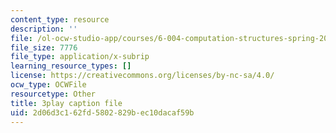 ```yaml
---
content_type: resource
description: ''
file: /ol-ocw-studio-app/courses/6-004-computation-structures-spring-2017/2d06d3c162fd5802829bec10dacaf59b_0aMDzMhf528.vtt
file_size: 7776
file_type: application/x-subrip
learning_resource_types: []
license: https://creativecommons.org/licenses/by-nc-sa/4.0/
ocw_type: OCWFile
resourcetype: Other
title: 3play caption file
uid: 2d06d3c1-62fd-5802-829b-ec10dacaf59b
---
```

